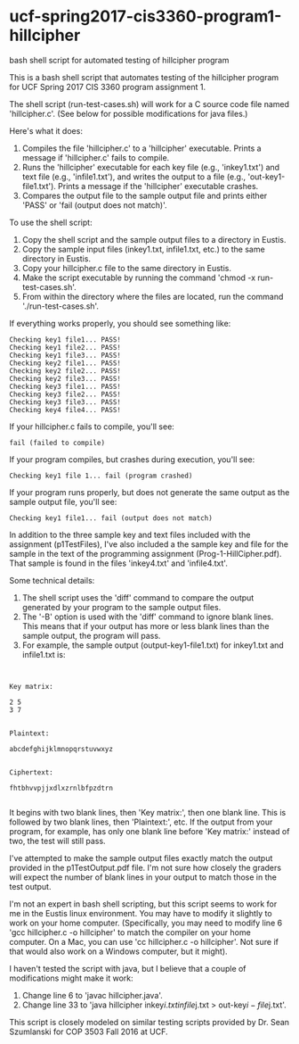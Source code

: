 # ucf-spring2017-cis3360-program1-hillcipher
bash shell script for automated testing of hillcipher program

This is a bash shell script that automates testing of the hillcipher program for UCF Spring 2017 CIS 3360 program assignment 1.

The shell script (run-test-cases.sh) will work for a C source code file named 'hillcipher.c'. (See below for possible modifications for java files.)

Here's what it does:

1. Compiles the file 'hillcipher.c' to a 'hillcipher' executable. Prints a message if 'hillcipher.c' fails to compile.
2. Runs the 'hillcipher' executable for each key file (e.g., 'inkey1.txt') and text file (e.g., 'infile1.txt'), and writes the output to a file (e.g., 'out-key1-file1.txt'). Prints a message if the 'hillcipher' executable crashes.
3. Compares the output file to the sample output file and prints either 'PASS' or 'fail (output does not match)'.


To use the shell script:
1. Copy the shell script and the sample output files to a directory in Eustis.
2. Copy the sample input files (inkey1.txt, infile1.txt, etc.) to the same directory in Eustis.
3. Copy your hillcipher.c file to the same directory in Eustis.
4. Make the script executable by running the command 'chmod -x run-test-cases.sh'.
5. From within the directory where the files are located, run the command './run-test-cases.sh'.

If everything works properly, you should see something like:

```
Checking key1 file1... PASS!
Checking key1 file2... PASS!
Checking key1 file3... PASS!
Checking key2 file1... PASS!
Checking key2 file2... PASS!
Checking key2 file3... PASS!
Checking key3 file1... PASS!
Checking key3 file2... PASS!
Checking key3 file3... PASS!
Checking key4 file4... PASS!
```


If your hillcipher.c fails to compile, you'll see:

```
fail (failed to compile)
```


If your program compiles, but crashes during execution, you'll see:

```
Checking key1 file 1... fail (program crashed)
```


If your program runs properly, but does not generate the same output as the sample output file, you'll see:

```
Checking key1 file1... fail (output does not match)
```

In addition to the three sample key and text files included with the assignment (p1TestFiles), I've also included a the sample key and file for the sample in the text of the programming assignment (Prog-1-HillCipher.pdf). That sample is found in the files 'inkey4.txt' and 'infile4.txt'.

Some technical details:

1. The shell script uses the 'diff' command to compare the output generated by your program to the sample output files.
2. The '-B' option is used with the 'diff' command to ignore blank lines. This means that if your output has more or less blank lines than the sample output, the program will pass.
3. For example, the sample output (output-key1-file1.txt) for inkey1.txt and infile1.txt is:

```


Key matrix:

2 5
3 7


Plaintext:

abcdefghijklmnopqrstuvwxyz


Ciphertext:

fhtbhvvpjjxdlxzrnlbfpzdtrn


```

It begins with two blank lines, then 'Key matrix:', then one blank line. This is followed by two blank lines, then 'Plaintext:', etc. If the output from your program, for example, has only one blank line before 'Key matrix:' instead of two, the test will still pass.

I've attempted to make the sample output files exactly match the output provided in the p1TestOutput.pdf file. I'm not sure how closely the graders will expect the number of blank lines in your output to match those in the test output.

I'm not an expert in bash shell scripting, but this script seems to work for me in the Eustis linux environment. You may have to modify it slightly to work on your home computer. (Specifically, you may need to modify line 6 'gcc hillcipher.c -o hillcipher' to match the compiler on your home computer. On a Mac, you can use 'cc hillcipher.c -o hillcipher'. Not sure if that would also work on a Windows computer, but it might).

I haven't tested the script with java, but I believe that a couple of modifications might make it work:

1. Change line 6 to 'javac hillcipher.java'.
2. Change line 33 to 'java hillcipher inkey$i.txt infile$j.txt > out-key$i-file$j.txt'.


This script is closely modeled on similar testing scripts provided by Dr. Sean Szumlanski for COP 3503 Fall 2016 at UCF.
